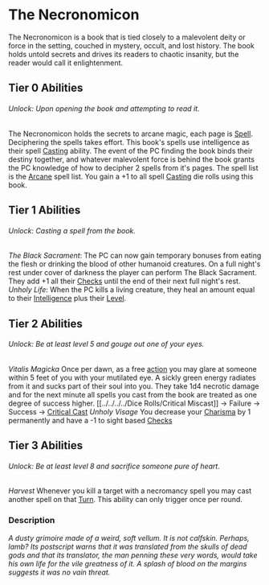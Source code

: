 # The Necronomicon

The Necronomicon is a book that is tied closely to a malevolent deity or force in the setting, couched in mystery, occult, and lost history. The book holds untold secrets and drives its readers to chaotic insanity, but the reader would call it enlightenment.

## Tier 0 Abilities
###### Unlock: Upon opening the book and attempting to read it.
The Necronomicon holds the secrets to arcane magic, each page is [Spell](../../../../Magic/Spells/Spell%20Index.md). Deciphering the spells takes effort. This book's spells use intelligence as their spell [Casting](../../../../Magic/Casting%20Spells.md) ability. The event of the PC finding the book binds their destiny together, and whatever malevolent force is behind the book grants the PC knowledge of how to decipher 2 spells from it's pages. The spell list is the [Arcane](../../../../Magic/Spells/Arcane/Arcane%20Index.md) spell list. You gain a +1 to all spell [Casting](../../../../Magic/Casting%20Spells.md) die rolls using this book.

## Tier 1 Abilities
###### Unlock: Casting a spell from the book.
*The Black Sacrament*: 
	The PC can now gain temporary bonuses from eating the flesh or drinking the blood of other humanoid creatures. On a full night's rest under cover of darkness the player can perform The Black Sacrament. They add +1 all their [Checks](../../../../Game%20Structure/Check.md) until the end of their next full night's rest.
*Unholy Life*:
	When the PC kills a living creature, they heal an amount equal to their [Intelligence](../../../../Player%20Character%20Components/Chosen%20Statistics/Intelligence.md) plus their [Level](../../../../Player%20Character%20Components/Derived%20Statistics/Level.md).

## Tier 2 Abilities
###### Unlock: Be at least level 5 and gouge out one of your eyes.
*Vitalis Magicka*
	Once per dawn, as a free [action](../../../../Game%20Structure/Action.md) you may glare at someone within 5 feet of you with your mutilated eye. A sickly green energy radiates from it and sucks part of their soul into you. They take 1d4 necrotic damage and for the next minute all spells you cast from the book are treated as one degree of success higher.
		[[../../../../Dice Rolls/Critical Miscast]] -> Failure -> Success -> [Critical Cast](../../../../Dice%20Rolls/Critical%20Cast.md)
*Unholy Visage*
	You decrease your [Charisma](../../../../Player%20Character%20Components/Chosen%20Statistics/Charisma.md) by 1 permanently and have a -1 to sight based [Checks](../../../../Game%20Structure/Check.md) 

## Tier 3 Abilities
###### Unlock: Be at least level 8 and sacrifice someone pure of heart.
*Harvest*
	Whenever you kill a target with a necromancy spell you may cast another spell on that [Turn](../../../../Game%20Structure/Turn.md). This ability can only trigger once per round. 

### Description
*A dusty grimoire made of a weird, soft vellum. It is not calfskin. Perhaps, lamb? Its postscript warns that it was translated from the skulls of dead gods and that its translator, the man penning these very words, would take his own life for the vile greatness of it. A splash of blood on the margins suggests it was no vain threat.*